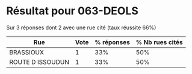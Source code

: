 # Résultat pour 063-DEOLS

Sur 3 réponses dont 2 avec une rue cité (taux réussite 66%)

| Rue | Vote | % réponses | % Nb rues cités|
|-----|------|------------|----------------|
| BRASSIOUX | 1 | 33% | 50%|
| ROUTE D ISSOUDUN | 1 | 33% | 50%|
